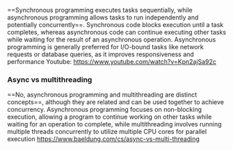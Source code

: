 
==Synchronous programming executes tasks sequentially, while asynchronous programming allows tasks to run independently and potentially concurrently==. Synchronous code blocks execution until a task completes, whereas asynchronous code can continue executing other tasks while waiting for the result of an asynchronous operation. Asynchronous programming is generally preferred for I/O-bound tasks like network requests or database queries, as it improves responsiveness and performance
Youtube: https://www.youtube.com/watch?v=Kpn2ajSa92c

### Async vs multithreading
==No, asynchronous programming and multithreading are distinct concepts==, although they are related and can be used together to achieve concurrency. Asynchronous programming focuses on non-blocking execution, allowing a program to continue working on other tasks while waiting for an operation to complete, while multithreading involves running multiple threads concurrently to utilize multiple CPU cores for parallel execution
https://www.baeldung.com/cs/async-vs-multi-threading